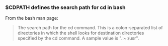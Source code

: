 ### $CDPATH defines the search path for cd in bash

From the bash man page:

> The  search  path  for the cd command. This is a colon-separated list of
directories in which the shell looks for destination directories specified by
the cd command.  A sample value is ".:~:/usr".

